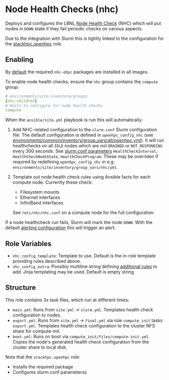 # Node Health Checks (nhc)

Deploys and configures the LBNL [Node Health Check](https://github.com/mej/nhc)
(NHC) which will put nodes in `DOWN` state if they fail periodic checks on
various aspects.

Due to the integration with Slurm this is tightly linked to the configuration
for the [stackhpc.openhpc](../stackhpc.openhpc/README.md) role.

## Enabling

By [default](../../../environments/common/inventory/group_vars/all/openhpc.yml)
the required `nhc-ohpc` packages are installed in all images.

To enable node health checks, ensure the `nhc` group contains the `compute` group:

```yaml
# environments/site/inventory/groups:
[nhc:children]
# Hosts to configure for node health checks
compute
```

When the `ansible/site.yml` playbook is run this will automatically:

1. Add NHC-related configuration to the `slurm.conf` Slurm configuration file.
   The default configuration is defined in `openhpc_config_nhc`
   (see [environments/common/inventory/group_vars/all/openhpc.yml](../../../environments/common/inventory/group_vars/all/openhpc.yml)).
   It will run healthchecks on all `IDLE` nodes which are not `DRAINED` or
   `NOT_RESPONDING` every 300 seconds. See [slurm.conf parameters](https://slurm.schedmd.com/slurm.conf.html)
   `HealthCheckInterval`, `HealthCheckNodeState`, `HealthCheckProgram`. These
   may be overriden if required by redefining `openhpc_config_nhc` in e.g.
   `environments/site/inventory/group_vars/nhc/yml`.

2. Template out node health check rules using Ansible facts for each compute
   node. Currently these check:

   - Filesystem mounts
   - Ethernet interfaces
   - InfiniBand interfaces

   See `/etc/nhc/nhc.conf` on a compute node for the full configuration.

If a node healthcheck run fails, Slurm will mark the node `DOWN`. With the
default [alerting configuration](../../../docs/alerting.md) this will trigger
an alert.

## Role Variables

- `nhc_config_template`: Template to use. Default is the in-role template
  providing rules described above.
- `nhc_config_extra`: Possibly multiline string defining [additional rules](https://github.com/mej/nhc/blob/master/README.md) to
  add. Jinja templating may be used. Default is empty string.

## Structure

This role contains 3x task files, which run at different times:

- `main.yml`: Runs from `site.yml` -> `slurm.yml`. Templates health check
  configuration to nodes.
- `export.yml`: Runs from `site.yml` -> `final.yml` via role `compute_init`
  tasks `export.yml`. Templates health check configuration to the cluster NFS
  share for compute-init.
- `boot.yml`: Runs on boot via `compute_init/files/compute-init.yml`. Copies
  the node's generated health check configuration from the cluster share to
  local disk.

Note that the `stackhpc.openhpc` role:

- Installs the required package
- Configures slurm.conf parameterss
